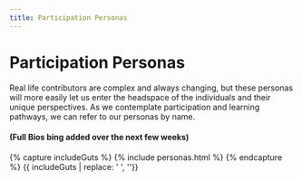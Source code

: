 ```yaml
---
title: Participation Personas
---
```


# Participation Personas

  Real life contributors are complex and always changing, but these personas will more easily let us enter the headspace of the individuals and their unique perspectives.  As we contemplate participation and learning pathways, we can refer to our personas by name.

#### (Full Bios bing added over the next few weeks)

{% capture includeGuts %}
{% include personas.html %}
{% endcapture %}
{{ includeGuts | replace: '    ', ''}}
